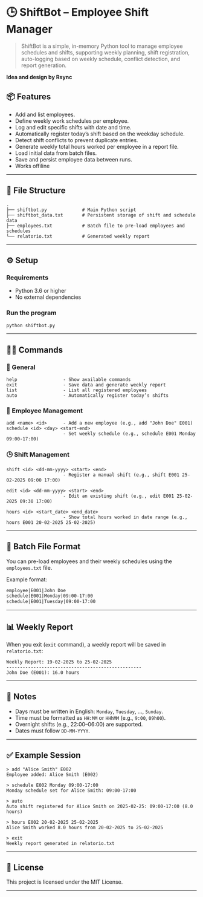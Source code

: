 # 🕒 ShiftBot – Employee Shift Manager

> ShiftBot is a simple, in-memory Python tool to manage employee schedules and shifts, supporting weekly planning, shift registration, auto-logging based on weekly schedule, conflict detection, and report generation.

**Idea and design by Rsync**

## 📦 Features

* Add and list employees.
* Define weekly work schedules per employee.
* Log and edit specific shifts with date and time.
* Automatically register today’s shift based on the weekday schedule.
* Detect shift conflicts to prevent duplicate entries.
* Generate weekly total hours worked per employee in a report file.
* Load initial data from batch files.
* Save and persist employee data between runs.
* Works offiline

---

## 📁 File Structure

```
.
├── shiftbot.py             # Main Python script
├── shiftbot_data.txt       # Persistent storage of shift and schedule data
├── employees.txt           # Batch file to pre-load employees and schedules
└── relatorio.txt           # Generated weekly report
```

---

## ⚙️ Setup

### Requirements

* Python 3.6 or higher
* No external dependencies

### Run the program

```bash
python shiftbot.py
```

---

## 🧑‍💻 Commands

### 📌 General

```text
help                 - Show available commands
exit                 - Save data and generate weekly report
list                 - List all registered employees
auto                 - Automatically register today’s shifts
```

### 👷 Employee Management

```text
add <name> <id>      - Add a new employee (e.g., add "John Doe" E001)
schedule <id> <day> <start-end> 
                     - Set weekly schedule (e.g., schedule E001 Monday 09:00-17:00)
```

### 🕒 Shift Management

```text
shift <id> <dd-mm-yyyy> <start> <end>
                     - Register a manual shift (e.g., shift E001 25-02-2025 09:00 17:00)

edit <id> <dd-mm-yyyy> <start> <end>
                     - Edit an existing shift (e.g., edit E001 25-02-2025 09:30 17:00)

hours <id> <start_date> <end_date>
                     - Show total hours worked in date range (e.g., hours E001 20-02-2025 25-02-2025)
```

---

## 📂 Batch File Format

You can pre-load employees and their weekly schedules using the `employees.txt` file.

Example format:

```txt
employee|E001|John Doe
schedule|E001|Monday|09:00-17:00
schedule|E001|Tuesday|09:00-17:00
```

---

## 📊 Weekly Report

When you exit (`exit` command), a weekly report will be saved in `relatorio.txt`:

```
Weekly Report: 19-02-2025 to 25-02-2025
--------------------------------------------------
John Doe (E001): 16.0 hours
```

---

## 🧠 Notes

* Days must be written in English: `Monday`, `Tuesday`, ..., `Sunday`.
* Time must be formatted as `HH:MM` or `HHhMM` (e.g., `9:00`, `09h00`).
* Overnight shifts (e.g., 22:00–06:00) are supported.
* Dates must follow `DD-MM-YYYY`.

---

## ✅ Example Session

```text
> add "Alice Smith" E002
Employee added: Alice Smith (E002)

> schedule E002 Monday 09:00-17:00
Monday schedule set for Alice Smith: 09:00-17:00

> auto
Auto shift registered for Alice Smith on 2025-02-25: 09:00-17:00 (8.0 hours)

> hours E002 20-02-2025 25-02-2025
Alice Smith worked 8.0 hours from 20-02-2025 to 25-02-2025

> exit
Weekly report generated in relatorio.txt
```

---

## 📖 License

This project is licensed under the MIT License.

---
